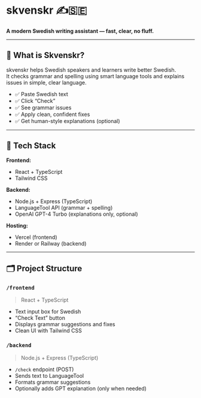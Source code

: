 # skvenskr ✍️🇸🇪  
**A modern Swedish writing assistant — fast, clear, no fluff.**

---

## 🚀 What is Skvenskr?

skvenskr helps Swedish speakers and learners write better Swedish.  
It checks grammar and spelling using smart language tools and explains issues in simple, clear language.

- ✅ Paste Swedish text  
- ✅ Click “Check”  
- ✅ See grammar issues  
- ✅ Apply clean, confident fixes  
- ✅ Get human-style explanations (optional)

---

## 🧱 Tech Stack

**Frontend:**  
- React + TypeScript  
- Tailwind CSS  

**Backend:**  
- Node.js + Express (TypeScript)  
- LanguageTool API (grammar + spelling)  
- OpenAI GPT-4 Turbo (explanations only, optional)

**Hosting:**  
- Vercel (frontend)  
- Render or Railway (backend)

---

## 🗂️ Project Structure

### `/frontend`
> React + TypeScript

- Text input box for Swedish
- “Check Text” button
- Displays grammar suggestions and fixes
- Clean UI with Tailwind CSS

### `/backend`
> Node.js + Express (TypeScript)

- `/check` endpoint (POST)
- Sends text to LanguageTool
- Formats grammar suggestions
- Optionally adds GPT explanation (only when needed)

